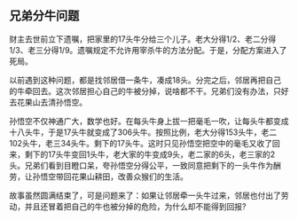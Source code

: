 ## 兄弟分牛问题

财主去世前立下遗嘱，把家里的17头牛分给三个儿子。老大分得1/2、老二分得1/3、老三分得1/9。遗嘱规定不允许用宰杀牛的方法分配。于是，分配方案进入了死局。

以前遇到这种问题，都是找邻居借一条牛，凑成18头。分完之后，邻居再把自己的牛牵回去。这次邻居担心自己的牛被分掉，说啥都不干。兄弟们没有办法，只好去花果山去清孙悟空。

孙悟空不仅神通广大，数学也好。在每头牛身上拔一把毫毛一吹，让每头牛都变成十八头牛，于是17头牛就变成了306头牛。按照比例，老大分得153头牛，老二102头牛，老三34头牛。剩下的17头牛。这时只见孙悟空把空中的毫毛又收了回来，剩下的17头牛变回1头牛，老大家的牛变成9头，老二家的6头，老三家的2头。兄弟们看到目瞪口呆，夸孙悟空分得公平，一致同意把剩下的一头牛作为酬劳，让孙悟空带回花果山耕田，改善众猴们的生活。

故事虽然圆满结束了，可是问题来了：如果让邻居牵一头牛过来，邻居也付出了劳动，并且还冒着把自己的牛也被分掉的危险，为什么却不能得到回报?
